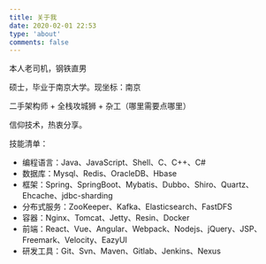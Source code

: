 ```yaml
---
title: 关于我
date: 2020-02-01 22:53
type: 'about'
comments: false
---
```


本人老司机，钢铁直男

硕士，毕业于南京大学。现坐标：南京

二手架构师 + 全栈攻城狮 + 杂工（哪里需要点哪里）

信仰技术，热衷分享。

技能清单：

- 编程语言：Java、JavaScript、Shell、C、C++、C#
- 数据库：Mysql、Redis、OracleDB、Hbase
- 框架：Spring、SpringBoot、Mybatis、Dubbo、Shiro、Quartz、Ehcache、jdbc-sharding
- 分布式服务：ZooKeeper、Kafka、Elasticsearch、FastDFS
- 容器：Nginx、Tomcat、Jetty、Resin、Docker
- 前端：React、Vue、Angular、Webpack、Nodejs、jQuery、JSP、Freemark、Velocity、EazyUI
- 研发工具：Git、Svn、Maven、Gitlab、Jenkins、Nexus
